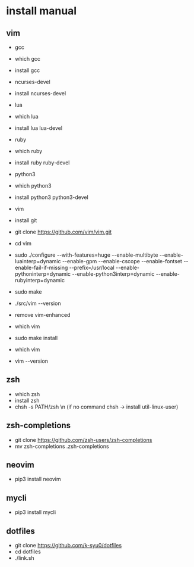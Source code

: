 # install manual

## vim

- gcc
 - which gcc
 - install gcc

- ncurses-devel
 - install ncurses-devel

- lua
 - which lua
 - install lua lua-devel

- ruby
 - which ruby
 - install ruby ruby-devel

- python3
 - which python3
 - install python3 python3-devel

- vim
 - install git
 - git clone https://github.com/vim/vim.git
 - cd vim
 - sudo ./configure --with-features=huge --enable-multibyte --enable-luainterp=dynamic --enable-gpm --enable-cscope --enable-fontset --enable-fail-if-missing --prefix=/usr/local --enable-pythoninterp=dynamic --enable-python3interp=dynamic --enable-rubyinterp=dynamic
 - sudo make
 - ./src/vim --version
 - remove vim-enhanced
 - which vim
 - sudo make install
 - which vim
 - vim --version

## zsh
- which zsh
- install zsh
- chsh -s PATH/zsh \n (if no command chsh -> install util-linux-user)

## zsh-completions
- git clone https://github.com/zsh-users/zsh-completions 
- mv zsh-completions .zsh-completions

## neovim
- pip3 install neovim

## mycli
- pip3 install mycli

## dotfiles
- git clone https://github.com/k-syu0/dotfiles
- cd dotfiles
- ./link.sh

